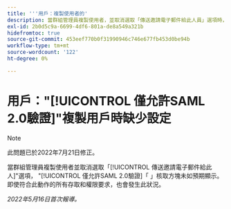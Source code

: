 ```yaml
---
title: '''用戶：複製使用者的'
description: 當群組管理員複製使用者，並取消選取「傳送邀請電子郵件給此人員」選項時， [!UICONTROL 僅允許SAML 2.0驗證] 核取方塊未如預期顯示。 即使符合此動作的所有存取和權限要求，也會發生此狀況。
exl-id: 2b0d5c9a-6699-4df6-801a-de8a549a321b
hidefromtoc: true
source-git-commit: 453eef770b0f31990946c746e677fb453d0be94b
workflow-type: tm+mt
source-wordcount: '122'
ht-degree: 0%

---
```


# 用戶：&quot;[!UICONTROL 僅允許SAML 2.0驗證]&quot;複製用戶時缺少設定

>[!NOTE]
>
>此問題已於2022年7月21日修正。

當群組管理員複製使用者並取消選取「[!UICONTROL 傳送邀請電子郵件給此人]&quot;選項， &quot;[!UICONTROL 僅允許SAML 2.0驗證]「 」核取方塊未如預期顯示。 即使符合此動作的所有存取和權限要求，也會發生此狀況。

_2022年5月16日首次報導。_
